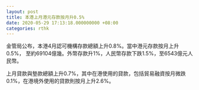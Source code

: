 ```yaml
---
layout: post
title: 本港上月港元存款按月升0.5%
date: 2020-05-29 17:13:18.000000000 +08:00
categories: rthk
---
```


金管局公布，本港4月認可機構存款總額上升0.8%。當中港元存款按月上升0.5%， 至約69104億幾。外幣存款升1%，人民幣存款下跌1.5%，至6543億元人民幣。

上月貸款與墊款總額上升0.7%，其中在港使用的貸款，包括貿易融資按月微跌0.1%，在港境外使用的貸款則按月上升2.6%。
